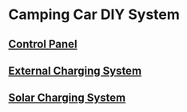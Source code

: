 # Camping Car DIY System

## [Control Panel](control-panel/README.md)
## [External Charging System](external-charging-system/README.md)
## [Solar Charging System](solar-charging-system/README.md)
